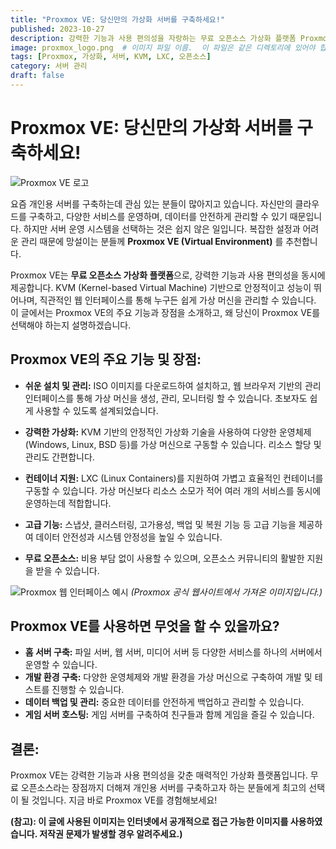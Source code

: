 ```yaml
---
title: "Proxmox VE: 당신만의 가상화 서버를 구축하세요!"
published: 2023-10-27
description: 강력한 기능과 사용 편의성을 자랑하는 무료 오픈소스 가상화 플랫폼 Proxmox VE를 소개합니다.
image: proxmox_logo.png  # 이미지 파일 이름.  이 파일은 같은 디렉토리에 있어야 합니다.
tags: [Proxmox, 가상화, 서버, KVM, LXC, 오픈소스]
category: 서버 관리
draft: false
---
```


# Proxmox VE: 당신만의 가상화 서버를 구축하세요!

![Proxmox VE 로고](https://upload.wikimedia.org/wikipedia/commons/thumb/6/69/Proxmox_VE_logo.svg/1200px-Proxmox_VE_logo.svg.png)

요즘 개인용 서버를 구축하는데 관심 있는 분들이 많아지고 있습니다.  자신만의 클라우드를 구축하고, 다양한 서비스를 운영하며, 데이터를 안전하게 관리할 수 있기 때문입니다. 하지만 서버 운영 시스템을 선택하는 것은 쉽지 않은 일입니다.  복잡한 설정과 어려운 관리 때문에 망설이는 분들께 **Proxmox VE (Virtual Environment)** 를 추천합니다.

Proxmox VE는 **무료 오픈소스 가상화 플랫폼**으로,  강력한 기능과 사용 편의성을 동시에 제공합니다.  KVM (Kernel-based Virtual Machine) 기반으로 안정적이고 성능이 뛰어나며,  직관적인 웹 인터페이스를 통해  누구든 쉽게 가상 머신을 관리할 수 있습니다.  이 글에서는 Proxmox VE의 주요 기능과 장점을 소개하고,  왜 당신이 Proxmox VE를 선택해야 하는지 설명하겠습니다.


## Proxmox VE의 주요 기능 및 장점:

* **쉬운 설치 및 관리:**  ISO 이미지를 다운로드하여 설치하고, 웹 브라우저 기반의 관리 인터페이스를 통해  가상 머신을 생성, 관리, 모니터링 할 수 있습니다.  초보자도 쉽게 사용할 수 있도록 설계되었습니다.

* **강력한 가상화:** KVM 기반의 안정적인 가상화 기술을 사용하여  다양한 운영체제 (Windows, Linux, BSD 등)를 가상 머신으로 구동할 수 있습니다.  리소스 할당 및 관리도 간편합니다.

* **컨테이너 지원:** LXC (Linux Containers)를 지원하여  가볍고 효율적인 컨테이너를 구동할 수 있습니다.  가상 머신보다 리소스 소모가 적어  여러 개의 서비스를 동시에 운영하는데 적합합니다.

* **고급 기능:** 스냅샷, 클러스터링, 고가용성, 백업 및 복원 기능 등  고급 기능을 제공하여  데이터 안전성과 시스템 안정성을 높일 수 있습니다.

* **무료 오픈소스:**  비용 부담 없이 사용할 수 있으며,  오픈소스 커뮤니티의 활발한 지원을 받을 수 있습니다.


![Proxmox 웹 인터페이스 예시](https://www.proxmox.com/sites/default/files/styles/large/public/2023-09/proxmox-ve-dashboard.png?itok=p1e_tOqV)  *(Proxmox 공식 웹사이트에서 가져온 이미지입니다.)*


## Proxmox VE를 사용하면 무엇을 할 수 있을까요?

* **홈 서버 구축:**  파일 서버, 웹 서버, 미디어 서버 등 다양한 서비스를 하나의 서버에서 운영할 수 있습니다.
* **개발 환경 구축:**  다양한 운영체제와 개발 환경을 가상 머신으로 구축하여  개발 및 테스트를 진행할 수 있습니다.
* **데이터 백업 및 관리:**  중요한 데이터를 안전하게 백업하고 관리할 수 있습니다.
* **게임 서버 호스팅:**  게임 서버를 구축하여  친구들과 함께 게임을 즐길 수 있습니다.


## 결론:

Proxmox VE는  강력한 기능과 사용 편의성을 갖춘  매력적인 가상화 플랫폼입니다.  무료 오픈소스라는 장점까지 더해져  개인용 서버를 구축하고자 하는 분들에게 최고의 선택이 될 것입니다.  지금 바로 Proxmox VE를 경험해보세요!


**(참고): 이 글에 사용된 이미지는 인터넷에서 공개적으로 접근 가능한 이미지를 사용하였습니다.  저작권 문제가 발생할 경우 알려주세요.)**
